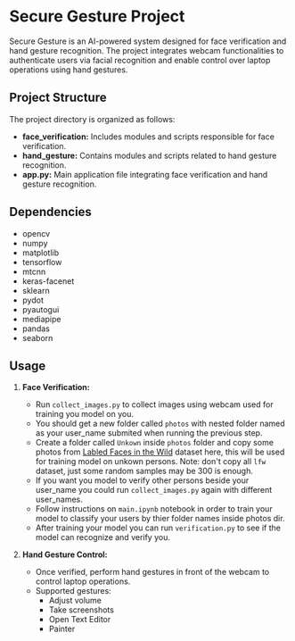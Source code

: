 # Secure Gesture Project

Secure Gesture is an AI-powered system designed for face verification and hand gesture recognition. The project integrates webcam functionalities to authenticate users via facial recognition and enable control over laptop operations using hand gestures.

## Project Structure

The project directory is organized as follows:

- **face_verification:** Includes modules and scripts responsible for face verification.
- **hand_gesture:** Contains modules and scripts related to hand gesture recognition.
- **app.py:** Main application file integrating face verification and hand gesture recognition.

## Dependencies

- opencv
- numpy
- matplotlib
- tensorflow
- mtcnn
- keras-facenet
- sklearn
- pydot
- pyautogui
- mediapipe
- pandas
- seaborn

## Usage

1. **Face Verification:**
   - Run ```collect_images.py``` to collect images using webcam used for training you model on you.
   - You should get a new folder called ```photos``` with nested folder named as your user_name submited when running the previous step.
   - Create a folder called ```Unkown``` inside ```photos``` folder and copy some photos from [Labled Faces in the Wild](https://vis-www.cs.umass.edu/lfw/) dataset here, this will be used for training model on unkown persons. Note: don't copy all ```lfw``` dataset, just some random samples may be 300 is enough.
   - If you want you model to verify other persons beside your user_name you could run ```collect_images.py``` again with different user_names.
   - Follow instructions on ```main.ipynb``` notebook in order to train your model to classify your users by thier folder names inside photos dir.
   - After training your model you can run ```verification.py``` to see if the model can recognize and verify you.

2. **Hand Gesture Control:**
   - Once verified, perform hand gestures in front of the webcam to control laptop operations.
   - Supported gestures:
     - Adjust volume
     - Take screenshots
     - Open Text Editor
     - Painter
